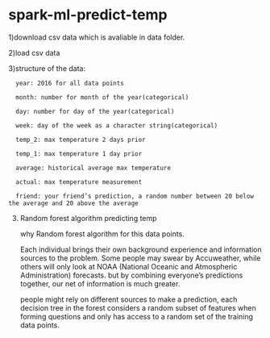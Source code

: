 # spark-ml-predict-temp

1)download  csv data which is avaliable in data folder.

2)load csv data 

3)structure of the data:

      year: 2016 for all data points

      month: number for month of the year(categorical)

      day: number for day of the year(categorical)

      week: day of the week as a character string(categorical)

      temp_2: max temperature 2 days prior

      temp_1: max temperature 1 day prior

      average: historical average max temperature

      actual: max temperature measurement

      friend: your friend’s prediction, a random number between 20 below the average and 20 above the average


3)  Random forest algorithm predicting temp

      why Random forest algorithm for this data points.

      Each individual brings their own background experience and information sources to the problem. Some people may swear by Accuweather, while others will only look at NOAA (National Oceanic and Atmospheric Administration) forecasts. 
      but by combining everyone’s predictions together, our net of information is much greater. 

      people might rely on different sources to make a prediction, each decision tree in the forest considers a random subset of features when forming questions and only has access to a random set of the training data points. 

  
